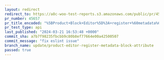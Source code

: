 ```yaml
---
layout: redirect
redirect_to: https://a8c-woo-test-reports.s3.amazonaws.com/public/pr/45657/api/index.html
pr_number: 45657
pr_title_encoded: "%5BProduct+Block+Editor%5D%3A+register+%60metadata%60+attribute+for+all+blocks"
pr_test_type: api
last_published: "2024-03-21 16:53:48 +0000"
commit_sha: a7b7f98235fbcbb9c80b8ef77664e00a42500507
commit_message: "fix eslint issue"
branch_name: update/product-editor-register-metadata-block-attribute
passed: true
---
```

